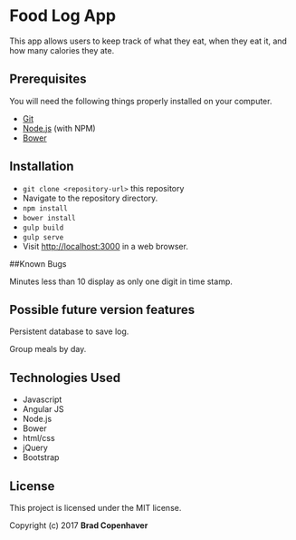 # Food Log App

This app allows users to keep track of what they eat, when they eat it, and how many calories they ate.



## Prerequisites

You will need the following things properly installed on your computer.

* [Git](https://git-scm.com/)
* [Node.js](https://nodejs.org/) (with NPM)
* [Bower](https://bower.io/)

## Installation

* `git clone <repository-url>` this repository
* Navigate to the repository directory.
* `npm install`
* `bower install`
* `gulp build`
* `gulp serve`
* Visit [http://localhost:3000](http://localhost:3000) in a web browser.

##Known Bugs

Minutes less than 10 display as only one digit in time stamp.

## Possible future version features

Persistent database to save log.

Group meals by day.

## Technologies Used

* Javascript
* Angular JS
* Node.js
* Bower
* html/css
* jQuery
* Bootstrap

## License

This project is licensed under the MIT license.

Copyright (c) 2017 **Brad Copenhaver**
